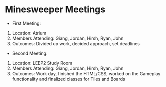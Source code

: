 # Minesweeper Meetings
 - First Meeting:
1. Location: Atrium
2. Members Attending: Giang, Jordan, Hirsh, Ryan, John
3. Outcomes: Divided up work, decided approach, set deadlines

- Second Meeting:
1. Location: LEEP2 Study Room
2. Members Attending: Giang, Jordan, Hirsh, Ryan, John
3. Outcomes: Work day, finished the HTML/CSS, worked on the Gameplay functionality and finalized classes for Tiles and Boards
